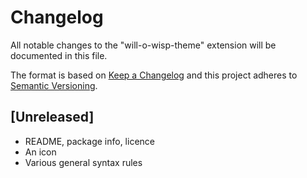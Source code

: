 # Changelog

All notable changes to the "will-o-wisp-theme" extension will be documented in this file.

The format is based on [Keep a Changelog][] and this project adheres to [Semantic Versioning][].

## [Unreleased]

- README, package info, licence
- An icon
- Various general syntax rules

<!-- template
## x.y.z - yyyy-mm-dd

### Added

- ?

### Changed

- ?

### Deprecated

- ?

### Removed

- ?

### Fixed

- ?

### Security

- ?

-->

<!-- links -->
[Keep a Changelog]: http://keepachangelog.com/en/1.0.0/
[Semantic Versioning]: http://semver.org/spec/v2.0.0.html
